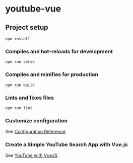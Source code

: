 # youtube-vue

## Project setup
```
npm install
```

### Compiles and hot-reloads for development
```
npm run serve
```

### Compiles and minifies for production
```
npm run build
```

### Lints and fixes files
```
npm run lint
```

### Customize configuration
See [Configuration Reference](https://cli.vuejs.org/config/).


### Create a Simple YouTube Search App with Vue.js
See [YouTube with VueJS](https://www.log2e.com/2019/02/create-a-simple-youtube-search-app-with-vue-js/).